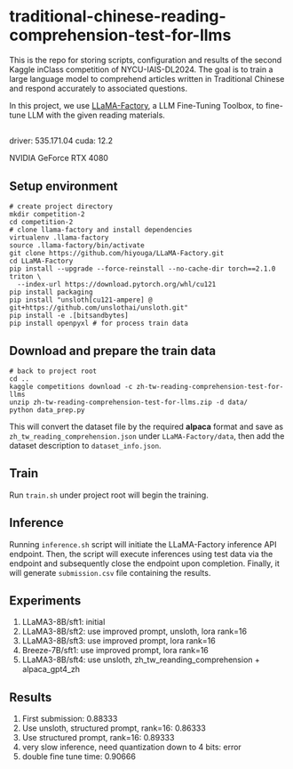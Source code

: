 # traditional-chinese-reading-comprehension-test-for-llms

This is the repo for storing scripts, configuration and results of the second Kaggle inClass competition of NYCU-IAIS-DL2024. The goal is to train a large language model to comprehend articles written in Traditional Chinese and respond accurately to associated questions.

In this project, we use [LLaMA-Factory](https://github.com/hiyouga/LLaMA-Factory), a LLM Fine-Tuning Toolbox, to fine-tune LLM with the given reading materials.

## 

driver: 535.171.04
cuda: 12.2

NVIDIA GeForce RTX 4080

## Setup environment

```
# create project directory
mkdir competition-2
cd competition-2
# clone llama-factory and install dependencies
virtualenv .llama-factory
source .llama-factory/bin/activate
git clone https://github.com/hiyouga/LLaMA-Factory.git
cd LLaMA-Factory
pip install --upgrade --force-reinstall --no-cache-dir torch==2.1.0 triton \
  --index-url https://download.pytorch.org/whl/cu121
pip install packaging
pip install "unsloth[cu121-ampere] @ git+https://github.com/unslothai/unsloth.git"
pip install -e .[bitsandbytes]
pip install openpyxl # for process train data
```

## Download and prepare the train data

```
# back to project root
cd ..
kaggle competitions download -c zh-tw-reading-comprehension-test-for-llms
unzip zh-tw-reading-comprehension-test-for-llms.zip -d data/
python data_prep.py
```

This will convert the dataset file by the required **alpaca** format and save as `zh_tw_reading_comprehension.json` under `LLaMA-Factory/data`, then add the dataset description to `dataset_info.json`.

## Train

Run `train.sh` under project root will begin the training.

## Inference

Running `inference.sh` script will initiate the LLaMA-Factory inference API endpoint. Then, the script will execute inferences using test data via the endpoint and subsequently close the endpoint upon completion. Finally, it will generate `submission.csv` file containing the results.

## Experiments

1. LLaMA3-8B/sft1: initial
2. LLaMA3-8B/sft2: use improved prompt, unsloth, lora rank=16
3. LLaMA3-8B/sft3: use improved prompt, lora rank=16
4. Breeze-7B/sft1: use improved prompt, lora rank=16
5. LLaMA3-8B/sft4: use unsloth, zh_tw_reanding_comprehension + alpaca_gpt4_zh

## Results

1. First submission: 0.88333
2. Use unsloth, structured prompt, rank=16: 0.86333
3. Use structured prompt, rank=16: 0.89333
4. very slow inference, need quantization down to 4 bits: error 
5. double fine tune time: 0.90666
